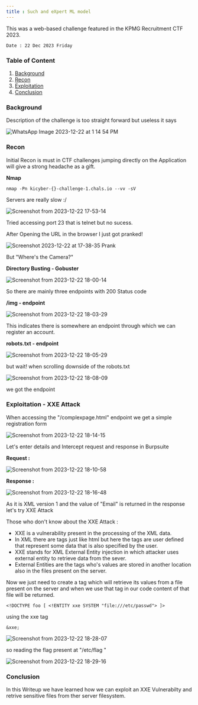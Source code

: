 ```yaml
---
title : Such and eXpert ML model 
---
```


This was a web-based challenge featured in the KPMG Recruitment CTF 2023.

`Date : 22 Dec 2023 Friday`

### Table of Content 

1. [Background](#Background)
2. [Recon](#Recon)
3. [Exploitation](#exploitation---xxe-attack)
4. [Conclusion](#Conclusion)

### Background 

Description of the challenge is too straight forward but useless it says 


![WhatsApp Image 2023-12-22 at 1 14 54 PM](https://github.com/kris3c/kris3c.github.io/assets/128035061/d2cb63d3-b7a4-4915-ae3b-8b3e2684b2aa)

### Recon 

Initial Recon is must in CTF challenges jumping directly on the Application will give a strong headache as a gift.

**Nmap**

```
nmap -Pn kicyber-{}-challenge-1.chals.io --vv -sV  
```

Servers are really slow :/

![Screenshot from 2023-12-22 17-53-14](https://github.com/kris3c/kris3c.github.io/assets/128035061/a6171fcb-b4bb-42e5-bed1-46a9042eb19e)

Tried accessing port 23 that is telnet but no sucess.

After Opening the URL in the browser I just got pranked!

![Screenshot 2023-12-22 at 17-38-35 Prank](https://github.com/kris3c/kris3c.github.io/assets/128035061/b8f48ef3-0e18-41d6-afbe-5c119bbe139a)

But "Where's the Camera?"

**Directory Busting - Gobuster**

![Screenshot from 2023-12-22 18-00-14](https://github.com/kris3c/kris3c.github.io/assets/128035061/18f47a6f-6290-4fd3-94e0-098df83eb5db)

So there are mainly three endpoints with 200 Status code 

**/img - endpoint**

![Screenshot from 2023-12-22 18-03-29](https://github.com/kris3c/kris3c.github.io/assets/128035061/f370cd58-47e7-45aa-a099-e6b1a2ec84b0)

This indicates there is somewhere an endpoint through which we can register an account.

**robots.txt - endpoint**

![Screenshot from 2023-12-22 18-05-29](https://github.com/kris3c/kris3c.github.io/assets/128035061/4e9cbca7-397c-4830-bcbf-92d4a6758c53)

but wait! when scrolling downside of the robots.txt 

![Screenshot from 2023-12-22 18-08-09](https://github.com/kris3c/kris3c.github.io/assets/128035061/e2c4f49b-b666-44e2-abfb-eedd1449a555)

we got the endpoint 

### Exploitation - XXE Attack

When accessing the "/complexpage.html" endpoint we get a simple registration form

![Screenshot from 2023-12-22 18-14-15](https://github.com/kris3c/kris3c.github.io/assets/128035061/f2061b95-08eb-4aec-ba16-0cbba209a6f5)

Let's enter details and Intercept request and response in Burpsuite

**Request :**

![Screenshot from 2023-12-22 18-10-58](https://github.com/kris3c/kris3c.github.io/assets/128035061/2788caa4-e034-4e07-9d80-371129382605)


**Response :**

![Screenshot from 2023-12-22 18-16-48](https://github.com/kris3c/kris3c.github.io/assets/128035061/ff2f6291-67e4-4289-a604-8a690a2fd38a)


As it is XML version 1 and the value of "Email" is returned in the response let's try XXE Attack 

Those who don't know about the XXE Attack :

- XXE is a vulnerability present in the processing of the XML data. 
- In XML there are tags just like html but here the tags are user defined that represent some data that is also specified by the user.
- XXE stands for XML External Entity injection in which attacker uses external entity to retrieve data from the sever.
- External Entities are the tags who's values are stored in another location also in the files present on the server.

Now we just need to create a tag which will retrieve its values from a file present on the server and when we use that tag in our code content of that file will be returned.

```
<!DOCTYPE foo [ <!ENTITY xxe SYSTEM "file:///etc/passwd"> ]>
```

using the xxe tag 

```
&xxe;
```

![Screenshot from 2023-12-22 18-28-07](https://github.com/kris3c/kris3c.github.io/assets/128035061/ee31e138-dc0f-4851-930c-b901c65ee90f)


so reading the flag present at "/etc/flag "

![Screenshot from 2023-12-22 18-29-16](https://github.com/kris3c/kris3c.github.io/assets/128035061/5f043db5-acac-4bda-92cf-8eb8a3eaf22e)


### Conclusion 

In this Writeup we have learned how we can exploit an XXE Vulnerabilty and retrive sensitive files from ther server filesystem.

